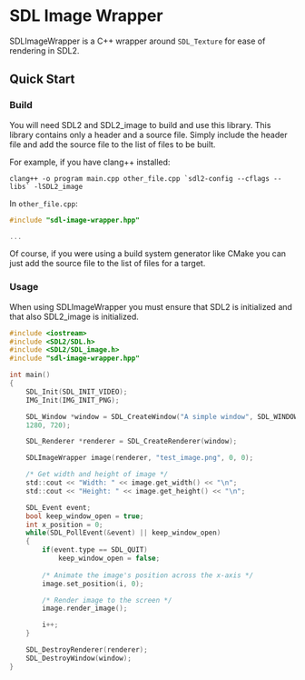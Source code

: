 # SDL Image Wrapper
SDLImageWrapper is a C++ wrapper around `SDL_Texture` for ease of rendering in SDL2.

## Quick Start

### Build

You will need SDL2 and SDL2_image to build and use this library. This library contains only a header and a source file. Simply include the header file and add the source file to the list of files to be built.

For example, if you have clang++ installed:

```clang++ -o program main.cpp other_file.cpp `sdl2-config --cflags --libs` -lSDL2_image```

In `other_file.cpp`:

```c
#include "sdl-image-wrapper.hpp"

...
```

Of course, if you were using a build system generator like CMake you can just add the source file to the list of files for a target.

### Usage

When using SDLImageWrapper you must ensure that SDL2 is initialized and that also SDL2_image is initialized.

```c
#include <iostream>
#include <SDL2/SDL.h>
#include <SDL2/SDL_image.h>
#include "sdl-image-wrapper.hpp"

int main()
{
    SDL_Init(SDL_INIT_VIDEO);
    IMG_Init(IMG_INIT_PNG);

    SDL_Window *window = SDL_CreateWindow("A simple window", SDL_WINDOWPOS_CENTERED, SDL_WINDOWPOS_CENTERED,
    1280, 720);

    SDL_Renderer *renderer = SDL_CreateRenderer(window);

    SDLImageWrapper image(renderer, "test_image.png", 0, 0);

    /* Get width and height of image */
    std::cout << "Width: " << image.get_width() << "\n";
    std::cout << "Height: " << image.get_height() << "\n";

    SDL_Event event;
    bool keep_window_open = true;
    int x_position = 0;
    while(SDL_PollEvent(&event) || keep_window_open)
    {
        if(event.type == SDL_QUIT)
            keep_window_open = false;
        
        /* Animate the image's position across the x-axis */
        image.set_position(i, 0);

        /* Render image to the screen */
        image.render_image();

        i++;
    }

    SDL_DestroyRenderer(renderer);
    SDL_DestroyWindow(window);
}
```

